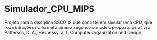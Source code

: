 # Simulador_CPU_MIPS
Projeto para a disciplina SSC0112 que consiste em simular uma CPU, que roda intruções no formato binário segundo o modelo proposto pelo livro Patterson, D. A., Hennessy, J. L. Computer Organization and Design
